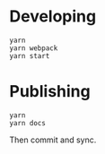 # Developing
```
yarn
yarn webpack
yarn start
```


# Publishing
```
yarn
yarn docs
```
Then commit and sync.